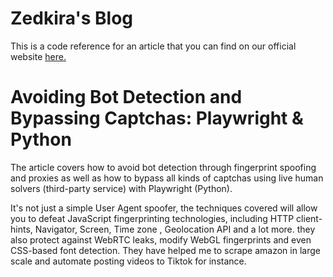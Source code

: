 # Zedkira's Blog

This is a code reference for an article that you can find on our official website <a href="https://www.zedkira.com/blog/article/Avoid-bot-detection-and-bypass-captcha-with-Playwright-Python/">here.</a>

# Avoiding Bot Detection and Bypassing Captchas: Playwright & Python
The article covers how to avoid bot detection through fingerprint spoofing and proxies as well as how to bypass all kinds of captchas using live human solvers (third-party service) with Playwright (Python).

It's not just a simple User Agent spoofer, the techniques covered will allow you to defeat JavaScript fingerprinting technologies, including HTTP client-hints, Navigator, Screen, Time zone , Geolocation API and a lot more. they also protect against WebRTC leaks, modify WebGL fingerprints and even CSS-based font detection. They have helped me to scrape amazon in large scale and automate posting videos to Tiktok for instance.
